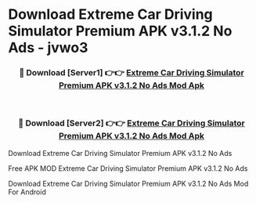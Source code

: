 # Download Extreme Car Driving Simulator Premium APK v3.1.2 No Ads - jvwo3



<div align="center">
<h3>🔴 Download [Server1] 👉👉 <a href="https://momento.my/?title=Extreme_Car_Driving_Simulator_Premium_APK_v3.1.2_No_Ads">Extreme Car Driving Simulator Premium APK v3.1.2 No Ads Mod Apk</a></h3><br>

<h3>🔴 Download [Server2] 👉👉 <a href="https://momento.my/?title=Extreme_Car_Driving_Simulator_Premium_APK_v3.1.2_No_Ads">Extreme Car Driving Simulator Premium APK v3.1.2 No Ads Mod Apk</a></h3>
</div>



Download Extreme Car Driving Simulator Premium APK v3.1.2 No Ads 

Free APK MOD Extreme Car Driving Simulator Premium APK v3.1.2 No Ads 

Download Extreme Car Driving Simulator Premium APK v3.1.2 No Ads Mod For Android
